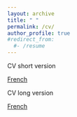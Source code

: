 ```yaml
---
layout: archive
title: " "
permalink: /cv/
author_profile: true
#redirect_from:
  #- /resume
---
```



CV short version

[French](https://github.com/latsouckfaye/faye-paul.github.io/blob/master/files/CV_PAF.pdf)

CV long version

[French](https://github.com/latsouckfaye/faye-paul.github.io/blob/master/files/ResumeLongPAF.pdf)

